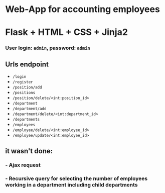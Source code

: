 # Web-App for accounting employees
# Flask + HTML + CSS + Jinja2

### User login: `admin`, password: `admin`
## Urls endpoint
- `/login`
- `/register`   
- `/position/add`
- `/positions`
- `/position/delete/<int:position_id>`
- `/department`
- `/department/add`
- `/department/delete/<int:department_id>`
- `/departments`
- `/employees`
- `/employee/delete/<int:employee_id>`
- `/employee/update/<int:employee_id>`

## it wasn't done:
### - Ajax request
### - Recursive query for selecting the number of employees working in a department including child departments

